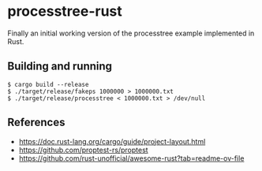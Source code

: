 # processtree-rust

Finally an initial working version of the processtree example implemented in Rust.

## Building and running

```
$ cargo build --release
$ ./target/release/fakeps 1000000 > 1000000.txt
$ ./target/release/processtree < 1000000.txt > /dev/null
```

## References

- https://doc.rust-lang.org/cargo/guide/project-layout.html
- https://github.com/proptest-rs/proptest
- https://github.com/rust-unofficial/awesome-rust?tab=readme-ov-file

